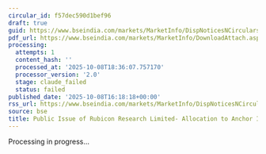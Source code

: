 ```yaml
---
circular_id: f57dec590d1bef96
draft: true
guid: https://www.bseindia.com/markets/MarketInfo/DispNoticesNCirculars.aspx?Noticeid={61476E8A-6549-47D0-9B45-023D7867DB83}&noticeno=20251008-64&dt=10/08/2025&icount=64&totcount=67&flag=0
pdf_url: https://www.bseindia.com/markets/MarketInfo/DownloadAttach.aspx?id=20251008-64&attachedId=a28e3647-e180-4709-a9fb-7a76c7fc1708
processing:
  attempts: 1
  content_hash: ''
  processed_at: '2025-10-08T18:36:07.757170'
  processor_version: '2.0'
  stage: claude_failed
  status: failed
published_date: '2025-10-08T16:18:18+00:00'
rss_url: https://www.bseindia.com/markets/MarketInfo/DispNoticesNCirculars.aspx?Noticeid={61476E8A-6549-47D0-9B45-023D7867DB83}&noticeno=20251008-64&dt=10/08/2025&icount=64&totcount=67&flag=0
source: bse
title: Public Issue of Rubicon Research Limited- Allocation to Anchor Investors
---
```


Processing in progress...